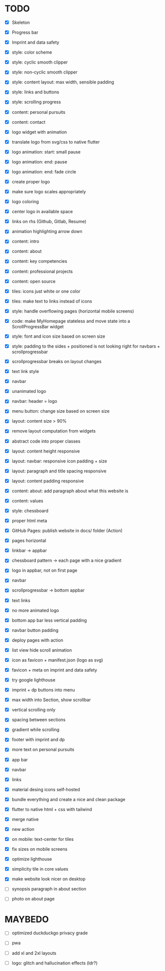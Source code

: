 # TODO

* [x] Skeleton

* [x] Progress bar

* [x] Imprint and data safety

* [x] style: color scheme

* [x] style: cyclic smooth clipper

* [x] style: non-cyclic smooth clipper 

* [x] style: content layout: max width, sensible padding

* [x] style: links and buttons

* [x] style: scrolling progress

* [x] content: personal pursuits

* [x] content: contact

* [x] logo widget with animation

* [x] translate logo from svg/css to native flutter

* [x] logo animation: start: small pause

* [x] logo animation: end: pause

* [x] logo animation: end: fade circle

* [x] create proper logo

* [x] make sure logo scales appropriately

* [x] logo coloring

* [x] center logo in available space

* [x] links on rhs (Github, Gitlab, Resume)

* [x] animation highlighting arrow down

* [x] content: intro

* [x] content: about

* [x] content: key competencies

* [x] content: professional projects

* [x] content: open source

* [x] tiles: icons just white or one color

* [x] tiles: make text to links instead of icons

* [x] style: handle overflowing pages (horizontal mobile screens)

* [x] code: make MyHomepage stateless and move state into a
  ScrollProgressBar widget

* [x] style: font and icon size based on screen size 

* [x] style: padding to the sides + positioned is not looking right for
  navbars + scrollprogressbar

* [x] scrollprogressbar breaks on layout changes

* [x] text link style

* [x] navbar

* [x] unanimated logo

* [x] navbar: header = logo

* [x] menu button: change size based on screen size

* [x] layout: content size > 90%

* [x] remove layout computation from widgets 

* [x] abstract code into proper classes 

* [x] layout: content height responsive

* [x] layout: navbar: responsive icon padding + size

* [x] layout: paragraph and title spacing responsive

* [x] layout: content padding responsive

* [x] content: about: add paragraph about what this website is

* [x] content: values 

* [x] style: chessboard

* [x] proper html meta

* [x] GitHub Pages: publish website in docs/ folder (Action)

* [x] pages horizontal

* [x] linkbar -> appbar

* [x] chessboard pattern -> each page with a nice gradient

* [x] logo in appbar, not on first page

* [x] navbar

* [x] scrollprogressbar -> bottom appbar 

* [x] text links 

* [x] no more animated logo

* [x] bottom app bar less vertical padding

* [x] navbar button padding

* [x] deploy pages with action

* [x] list view hide scroll animation

* [x] icon as favicon + manifest.json (logo as svg)

* [x] favicon + meta on imprint and data safety

* [x] try google lighthouse

* [x] imprint + dp buttons into menu

* [x] max width into Section, show scrollbar

* [x] vertical scrolling only

* [x] spacing between sections

* [x] gradient while scrolling

* [x] footer with imprint and dp

* [x] more text on personal pursuits

* [x] app bar

* [x] navbar

* [x] links

* [x] material desing icons self-hosted

* [x] bundle everything and create a nice and clean package

* [x] flutter to native html + css with tailwind

* [x] merge native

* [x] new action

* [x] on mobile: text-center for tiles 

* [x] fix sizes on mobile screens

* [x] optimize lighthouse

* [x] simplicity tile in core values

* [x] make website look nicer on desktop

* [ ] synopsis paragraph in about section

* [ ] photo on about page


# MAYBEDO

* [ ] optimized duckduckgo privacy grade

* [ ] pwa

* [ ] add xl and 2xl layouts

* [ ] logo: glitch and hallucination effects (ldr?)
